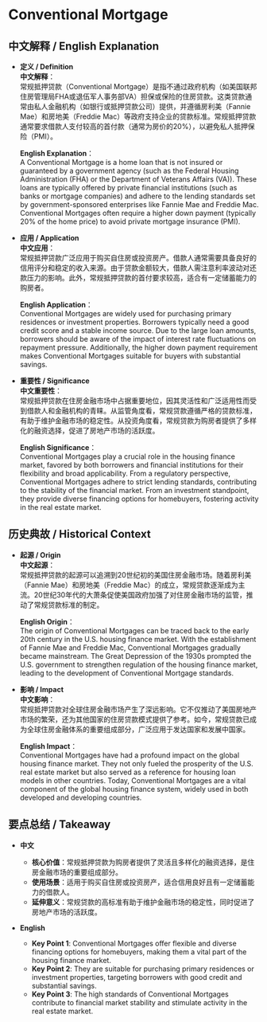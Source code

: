 # Conventional Mortgage

## 中文解释 / English Explanation

* **定义 / Definition**  
  **中文解释**：  
  常规抵押贷款（Conventional Mortgage）是指不通过政府机构（如美国联邦住房管理局FHA或退伍军人事务部VA）担保或保险的住房贷款。这类贷款通常由私人金融机构（如银行或抵押贷款公司）提供，并遵循房利美（Fannie Mae）和房地美（Freddie Mac）等政府支持企业的贷款标准。常规抵押贷款通常要求借款人支付较高的首付款（通常为房价的20%），以避免私人抵押保险（PMI）。  

  **English Explanation**：  
  A Conventional Mortgage is a home loan that is not insured or guaranteed by a government agency (such as the Federal Housing Administration (FHA) or the Department of Veterans Affairs (VA)). These loans are typically offered by private financial institutions (such as banks or mortgage companies) and adhere to the lending standards set by government-sponsored enterprises like Fannie Mae and Freddie Mac. Conventional Mortgages often require a higher down payment (typically 20% of the home price) to avoid private mortgage insurance (PMI).

* **应用 / Application**  
  **中文应用**：  
  常规抵押贷款广泛应用于购买自住房或投资房产。借款人通常需要具备良好的信用评分和稳定的收入来源。由于贷款金额较大，借款人需注意利率波动对还款压力的影响。此外，常规抵押贷款的首付要求较高，适合有一定储蓄能力的购房者。  

  **English Application**：  
  Conventional Mortgages are widely used for purchasing primary residences or investment properties. Borrowers typically need a good credit score and a stable income source. Due to the large loan amounts, borrowers should be aware of the impact of interest rate fluctuations on repayment pressure. Additionally, the higher down payment requirement makes Conventional Mortgages suitable for buyers with substantial savings.

* **重要性 / Significance**  
  **中文重要性**：  
  常规抵押贷款在住房金融市场中占据重要地位，因其灵活性和广泛适用性而受到借款人和金融机构的青睐。从监管角度看，常规贷款遵循严格的贷款标准，有助于维护金融市场的稳定性。从投资角度看，常规贷款为购房者提供了多样化的融资选择，促进了房地产市场的活跃度。  

  **English Significance**：  
  Conventional Mortgages play a crucial role in the housing finance market, favored by both borrowers and financial institutions for their flexibility and broad applicability. From a regulatory perspective, Conventional Mortgages adhere to strict lending standards, contributing to the stability of the financial market. From an investment standpoint, they provide diverse financing options for homebuyers, fostering activity in the real estate market.

## 历史典故 / Historical Context

* **起源 / Origin**  
  **中文起源**：  
  常规抵押贷款的起源可以追溯到20世纪初的美国住房金融市场。随着房利美（Fannie Mae）和房地美（Freddie Mac）的成立，常规贷款逐渐成为主流。20世纪30年代的大萧条促使美国政府加强了对住房金融市场的监管，推动了常规贷款标准的制定。  

  **English Origin**：  
  The origin of Conventional Mortgages can be traced back to the early 20th century in the U.S. housing finance market. With the establishment of Fannie Mae and Freddie Mac, Conventional Mortgages gradually became mainstream. The Great Depression of the 1930s prompted the U.S. government to strengthen regulation of the housing finance market, leading to the development of Conventional Mortgage standards.

* **影响 / Impact**  
  **中文影响**：  
  常规抵押贷款对全球住房金融市场产生了深远影响。它不仅推动了美国房地产市场的繁荣，还为其他国家的住房贷款模式提供了参考。如今，常规贷款已成为全球住房金融体系的重要组成部分，广泛应用于发达国家和发展中国家。  

  **English Impact**：  
  Conventional Mortgages have had a profound impact on the global housing finance market. They not only fueled the prosperity of the U.S. real estate market but also served as a reference for housing loan models in other countries. Today, Conventional Mortgages are a vital component of the global housing finance system, widely used in both developed and developing countries.

## 要点总结 / Takeaway

* **中文**  
  - **核心价值**：常规抵押贷款为购房者提供了灵活且多样化的融资选择，是住房金融市场的重要组成部分。  
  - **使用场景**：适用于购买自住房或投资房产，适合信用良好且有一定储蓄能力的借款人。  
  - **延伸意义**：常规贷款的高标准有助于维护金融市场的稳定性，同时促进了房地产市场的活跃度。  

* **English**  
  - **Key Point 1**: Conventional Mortgages offer flexible and diverse financing options for homebuyers, making them a vital part of the housing finance market.  
  - **Key Point 2**: They are suitable for purchasing primary residences or investment properties, targeting borrowers with good credit and substantial savings.  
  - **Key Point 3**: The high standards of Conventional Mortgages contribute to financial market stability and stimulate activity in the real estate market.
